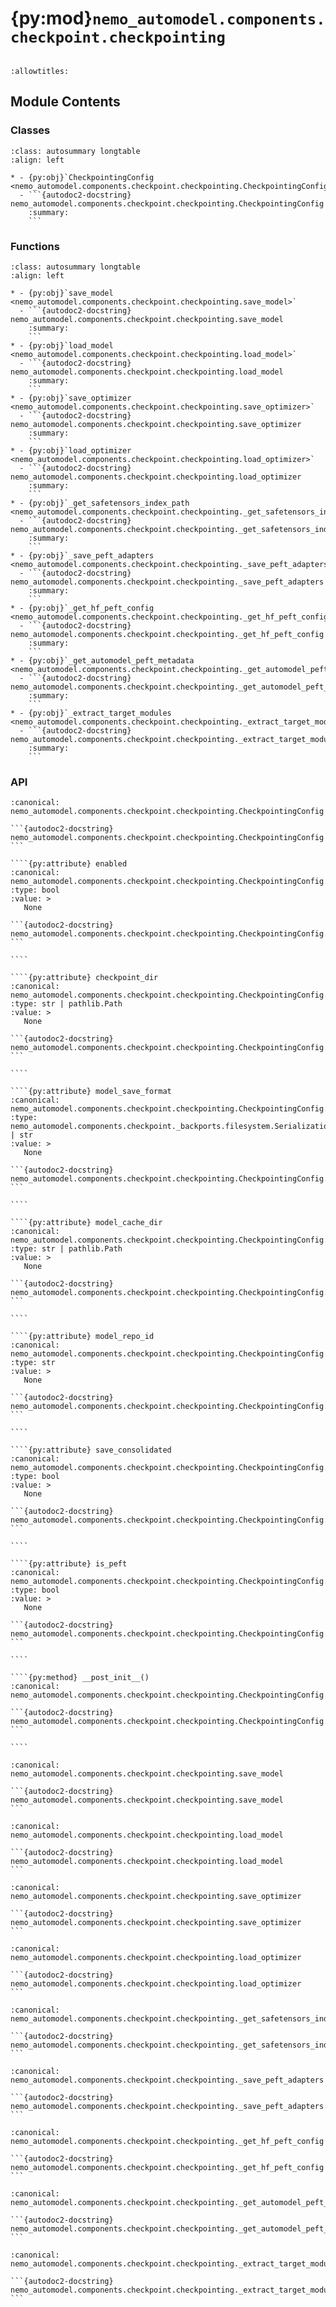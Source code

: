 # {py:mod}`nemo_automodel.components.checkpoint.checkpointing`

```{py:module} nemo_automodel.components.checkpoint.checkpointing
```

```{autodoc2-docstring} nemo_automodel.components.checkpoint.checkpointing
:allowtitles:
```

## Module Contents

### Classes

````{list-table}
:class: autosummary longtable
:align: left

* - {py:obj}`CheckpointingConfig <nemo_automodel.components.checkpoint.checkpointing.CheckpointingConfig>`
  - ```{autodoc2-docstring} nemo_automodel.components.checkpoint.checkpointing.CheckpointingConfig
    :summary:
    ```
````

### Functions

````{list-table}
:class: autosummary longtable
:align: left

* - {py:obj}`save_model <nemo_automodel.components.checkpoint.checkpointing.save_model>`
  - ```{autodoc2-docstring} nemo_automodel.components.checkpoint.checkpointing.save_model
    :summary:
    ```
* - {py:obj}`load_model <nemo_automodel.components.checkpoint.checkpointing.load_model>`
  - ```{autodoc2-docstring} nemo_automodel.components.checkpoint.checkpointing.load_model
    :summary:
    ```
* - {py:obj}`save_optimizer <nemo_automodel.components.checkpoint.checkpointing.save_optimizer>`
  - ```{autodoc2-docstring} nemo_automodel.components.checkpoint.checkpointing.save_optimizer
    :summary:
    ```
* - {py:obj}`load_optimizer <nemo_automodel.components.checkpoint.checkpointing.load_optimizer>`
  - ```{autodoc2-docstring} nemo_automodel.components.checkpoint.checkpointing.load_optimizer
    :summary:
    ```
* - {py:obj}`_get_safetensors_index_path <nemo_automodel.components.checkpoint.checkpointing._get_safetensors_index_path>`
  - ```{autodoc2-docstring} nemo_automodel.components.checkpoint.checkpointing._get_safetensors_index_path
    :summary:
    ```
* - {py:obj}`_save_peft_adapters <nemo_automodel.components.checkpoint.checkpointing._save_peft_adapters>`
  - ```{autodoc2-docstring} nemo_automodel.components.checkpoint.checkpointing._save_peft_adapters
    :summary:
    ```
* - {py:obj}`_get_hf_peft_config <nemo_automodel.components.checkpoint.checkpointing._get_hf_peft_config>`
  - ```{autodoc2-docstring} nemo_automodel.components.checkpoint.checkpointing._get_hf_peft_config
    :summary:
    ```
* - {py:obj}`_get_automodel_peft_metadata <nemo_automodel.components.checkpoint.checkpointing._get_automodel_peft_metadata>`
  - ```{autodoc2-docstring} nemo_automodel.components.checkpoint.checkpointing._get_automodel_peft_metadata
    :summary:
    ```
* - {py:obj}`_extract_target_modules <nemo_automodel.components.checkpoint.checkpointing._extract_target_modules>`
  - ```{autodoc2-docstring} nemo_automodel.components.checkpoint.checkpointing._extract_target_modules
    :summary:
    ```
````

### API

`````{py:class} CheckpointingConfig
:canonical: nemo_automodel.components.checkpoint.checkpointing.CheckpointingConfig

```{autodoc2-docstring} nemo_automodel.components.checkpoint.checkpointing.CheckpointingConfig
```

````{py:attribute} enabled
:canonical: nemo_automodel.components.checkpoint.checkpointing.CheckpointingConfig.enabled
:type: bool
:value: >
   None

```{autodoc2-docstring} nemo_automodel.components.checkpoint.checkpointing.CheckpointingConfig.enabled
```

````

````{py:attribute} checkpoint_dir
:canonical: nemo_automodel.components.checkpoint.checkpointing.CheckpointingConfig.checkpoint_dir
:type: str | pathlib.Path
:value: >
   None

```{autodoc2-docstring} nemo_automodel.components.checkpoint.checkpointing.CheckpointingConfig.checkpoint_dir
```

````

````{py:attribute} model_save_format
:canonical: nemo_automodel.components.checkpoint.checkpointing.CheckpointingConfig.model_save_format
:type: nemo_automodel.components.checkpoint._backports.filesystem.SerializationFormat | str
:value: >
   None

```{autodoc2-docstring} nemo_automodel.components.checkpoint.checkpointing.CheckpointingConfig.model_save_format
```

````

````{py:attribute} model_cache_dir
:canonical: nemo_automodel.components.checkpoint.checkpointing.CheckpointingConfig.model_cache_dir
:type: str | pathlib.Path
:value: >
   None

```{autodoc2-docstring} nemo_automodel.components.checkpoint.checkpointing.CheckpointingConfig.model_cache_dir
```

````

````{py:attribute} model_repo_id
:canonical: nemo_automodel.components.checkpoint.checkpointing.CheckpointingConfig.model_repo_id
:type: str
:value: >
   None

```{autodoc2-docstring} nemo_automodel.components.checkpoint.checkpointing.CheckpointingConfig.model_repo_id
```

````

````{py:attribute} save_consolidated
:canonical: nemo_automodel.components.checkpoint.checkpointing.CheckpointingConfig.save_consolidated
:type: bool
:value: >
   None

```{autodoc2-docstring} nemo_automodel.components.checkpoint.checkpointing.CheckpointingConfig.save_consolidated
```

````

````{py:attribute} is_peft
:canonical: nemo_automodel.components.checkpoint.checkpointing.CheckpointingConfig.is_peft
:type: bool
:value: >
   None

```{autodoc2-docstring} nemo_automodel.components.checkpoint.checkpointing.CheckpointingConfig.is_peft
```

````

````{py:method} __post_init__()
:canonical: nemo_automodel.components.checkpoint.checkpointing.CheckpointingConfig.__post_init__

```{autodoc2-docstring} nemo_automodel.components.checkpoint.checkpointing.CheckpointingConfig.__post_init__
```

````

`````

````{py:function} save_model(model: torch.nn.Module, weights_path: str, checkpoint_config: nemo_automodel.components.checkpoint.checkpointing.CheckpointingConfig, peft_config: typing.Optional[peft.PeftConfig] = None, tokenizer: typing.Optional[transformers.tokenization_utils.PreTrainedTokenizerBase] = None)
:canonical: nemo_automodel.components.checkpoint.checkpointing.save_model

```{autodoc2-docstring} nemo_automodel.components.checkpoint.checkpointing.save_model
```
````

````{py:function} load_model(model: torch.nn.Module, weights_path: str, checkpoint_config: nemo_automodel.components.checkpoint.checkpointing.CheckpointingConfig)
:canonical: nemo_automodel.components.checkpoint.checkpointing.load_model

```{autodoc2-docstring} nemo_automodel.components.checkpoint.checkpointing.load_model
```
````

````{py:function} save_optimizer(optimizer: torch.optim.Optimizer, model: torch.nn.Module, weights_path: str, scheduler: typing.Optional[typing.Any] = None)
:canonical: nemo_automodel.components.checkpoint.checkpointing.save_optimizer

```{autodoc2-docstring} nemo_automodel.components.checkpoint.checkpointing.save_optimizer
```
````

````{py:function} load_optimizer(optimizer: torch.optim.Optimizer, model: torch.nn.Module, weights_path: str, scheduler: typing.Optional[typing.Any] = None)
:canonical: nemo_automodel.components.checkpoint.checkpointing.load_optimizer

```{autodoc2-docstring} nemo_automodel.components.checkpoint.checkpointing.load_optimizer
```
````

````{py:function} _get_safetensors_index_path(cache_dir: str, repo_id: str) -> str
:canonical: nemo_automodel.components.checkpoint.checkpointing._get_safetensors_index_path

```{autodoc2-docstring} nemo_automodel.components.checkpoint.checkpointing._get_safetensors_index_path
```
````

````{py:function} _save_peft_adapters(model_state: nemo_automodel.components.checkpoint.stateful_wrappers.ModelState, peft_config: peft.PeftConfig, model_path: str)
:canonical: nemo_automodel.components.checkpoint.checkpointing._save_peft_adapters

```{autodoc2-docstring} nemo_automodel.components.checkpoint.checkpointing._save_peft_adapters
```
````

````{py:function} _get_hf_peft_config(peft_config: peft.PeftConfig, model_state: nemo_automodel.components.checkpoint.stateful_wrappers.ModelState) -> dict
:canonical: nemo_automodel.components.checkpoint.checkpointing._get_hf_peft_config

```{autodoc2-docstring} nemo_automodel.components.checkpoint.checkpointing._get_hf_peft_config
```
````

````{py:function} _get_automodel_peft_metadata(peft_config: peft.PeftConfig) -> dict
:canonical: nemo_automodel.components.checkpoint.checkpointing._get_automodel_peft_metadata

```{autodoc2-docstring} nemo_automodel.components.checkpoint.checkpointing._get_automodel_peft_metadata
```
````

````{py:function} _extract_target_modules(model: torch.nn.Module) -> list[str]
:canonical: nemo_automodel.components.checkpoint.checkpointing._extract_target_modules

```{autodoc2-docstring} nemo_automodel.components.checkpoint.checkpointing._extract_target_modules
```
````
